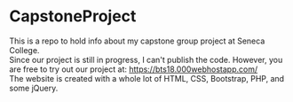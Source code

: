 # CapstoneProject
This is a repo to hold info about my capstone group project at Seneca College.    
Since our project is still in progress, I can't publish the code. However, you are free to try out our project at: https://bts18.000webhostapp.com/    
The website is created with a whole lot of HTML, CSS, Bootstrap, PHP, and some jQuery. 
